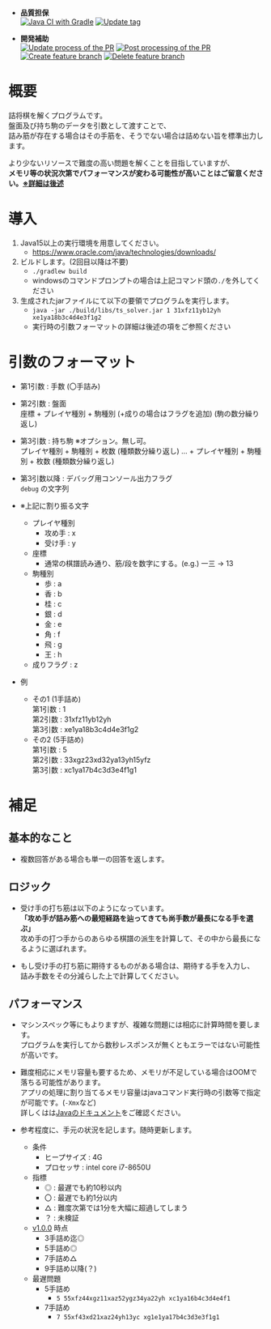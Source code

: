 - **品質担保**  
[![Java CI with Gradle](https://github.com/begyyal/tumeshogi_solver/actions/workflows/push-develop.yml/badge.svg)](https://github.com/begyyal/tumeshogi_solver/actions/workflows/push-develop.yml)
[![Update tag](https://github.com/begyyal/tumeshogi_solver/actions/workflows/push-tags.yml/badge.svg)](https://github.com/begyyal/tumeshogi_solver/actions/workflows/push-tags.yml)

- **開発補助**  
[![Update process of the PR](https://github.com/begyyal/tumeshogi_solver/actions/workflows/sync-pr.yml/badge.svg)](https://github.com/begyyal/tumeshogi_solver/actions/workflows/sync-pr.yml)
[![Post processing of the PR](https://github.com/begyyal/tumeshogi_solver/actions/workflows/closed-pr.yml/badge.svg)](https://github.com/begyyal/tumeshogi_solver/actions/workflows/closed-pr.yml)  
[![Create feature branch](https://github.com/begyyal/tumeshogi_solver/actions/workflows/create-feature.yml/badge.svg)](https://github.com/begyyal/tumeshogi_solver/actions/workflows/create-feature.yml)
[![Delete feature branch](https://github.com/begyyal/tumeshogi_solver/actions/workflows/delete-feature.yml/badge.svg)](https://github.com/begyyal/tumeshogi_solver/actions/workflows/delete-feature.yml)  

# 概要

詰将棋を解くプログラムです。  
盤面及び持ち駒のデータを引数として渡すことで、  
詰み筋が存在する場合はその手筋を、そうでない場合は詰めない旨を標準出力します。  

より少ないリソースで難度の高い問題を解くことを目指していますが、  
**メモリ等の状況次第でパフォーマンスが変わる可能性が高いことはご留意ください。[※詳細は後述](#パフォーマンス)**

# 導入

1. Java15以上の実行環境を用意してください。  
    - https://www.oracle.com/java/technologies/downloads/  
2. ビルドします。(2回目以降は不要)  
    - `./gradlew build` 
    - windowsのコマンドプロンプトの場合は上記コマンド頭の`./`を外してください
3. 生成されたjarファイルにて以下の要領でプログラムを実行します。
    - `java -jar ./build/libs/ts_solver.jar 1 31xfz11yb12yh xe1ya18b3c4d4e3f1g2`
    - 実行時の引数フォーマットの詳細は後述の項をご参照ください

# 引数のフォーマット

- 第1引数 : 手数 (〇手詰み)

- 第2引数 : 盤面  
座標 + プレイヤ種別 + 駒種別 (+成りの場合はフラグを追加) (駒の数分繰り返し)

- 第3引数 : 持ち駒 ※オプション。無し可。  
プレイヤ種別 + 駒種別 + 枚数 (種類数分繰り返し) ... + プレイヤ種別 + 駒種別 + 枚数 (種類数分繰り返し)

- 第3引数以降 : デバッグ用コンソール出力フラグ  
`debug` の文字列

- ※上記に割り振る文字
  - プレイヤ種別
    - 攻め手 : x
    - 受け手 : y
  - 座標
    - 通常の棋譜読み通り、筋/段を数字にする。(e.g.) 一三 -> 13
  - 駒種別
    - 歩 : a	
    - 香 : b
    - 桂 : c
    - 銀 : d
    - 金 : e
    - 角 : f
    - 飛 : g
    - 王 : h
  - 成りフラグ : z
  
- 例
  - その1 (1手詰め)  
    第1引数 : 1  
    第2引数 : 31xfz11yb12yh  
    第3引数 : xe1ya18b3c4d4e3f1g2  
  - その2 (5手詰め)  
    第1引数 : 5  
    第2引数 : 33xgz23xd32ya13yh15yfz  
    第3引数 : xc1ya17b4c3d3e4f1g1  
    
# 補足

## 基本的なこと

- 複数回答がある場合も単一の回答を返します。  

## ロジック

- 受け手の打ち筋は以下のようになっています。  
**「攻め手が詰み筋への最短経路を辿ってきても尚手数が最長になる手を選ぶ」**  
攻め手の打つ手からのあらゆる棋譜の派生を計算して、その中から最長になるように選ばれます。

- もし受け手の打ち筋に期待するものがある場合は、期待する手を入力し、  
詰み手数をその分減らした上で計算してください。

## パフォーマンス

- マシンスペック等にもよりますが、複雑な問題には相応に計算時間を要します。  
プログラムを実行してから数秒レスポンスが無くともエラーではない可能性が高いです。

- 難度相応にメモリ容量も要するため、メモリが不足している場合はOOMで落ちる可能性があります。  
アプリの処理に割り当てるメモリ容量はjavaコマンド実行時の引数等で指定が可能です。(`-Xmx`など)  
詳しくはは[Javaのドキュメント](https://docs.oracle.com/en/java/javase/15/docs/specs/man/java.html#extra-options-for-java)をご確認ください。

- 参考程度に、手元の状況を記します。随時更新します。
  - 条件
    - ヒープサイズ : 4G
    - プロセッサ : intel core i7-8650U
  - 指標
    - ◎ : 最遅でも約10秒以内
    - 〇 : 最遅でも約1分以内
    - △ : 難度次第では1分を大幅に超過してしまう
    - ？ : 未検証
  - [v1.0.0](https://github.com/begyyal/tumeshogi_solver/releases/tag/v1) 時点
    - 3手詰め迄◎
    - 5手詰め◎
    - 7手詰め△
    - 9手詰め以降(？)
  - 最遅問題
    - 5手詰め
      - `5 55xfz44xgz11xaz52ygz34ya22yh xc1ya16b4c3d4e4f1`
    - 7手詰め
      - `7 55xf43xd21xaz24yh13yc xg1e1ya17b4c3d3e3f1g1`
